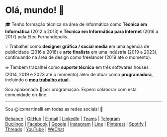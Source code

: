 <h1>Olá, mundo! 👋</h1>

<p>🎓 Tenho formação técnica na área de informática como <strong>Técnica em Informática</strong> (2012 a 2013) e
  <strong>Técnica em Informática para Internet</strong> (2016 a 2017) pela Etec Fernandópolis.</p>

<p>💡 Trabalhei como <strong>designer gráfica / social media</strong> em uma agência de publicidade (2016 a 2018) e
  <strong>arte finalista</strong> em uma indústria (2019 a 2023), continuando na área de design como freelancer (2019 até o momento).</p>

<p> ☕ Também trabalhei como <strong>suporte técnico</strong> em três softwares houses (2014, 2019 e 2023 até o momento)
  além de atuar como <strong>programadora</strong>, incluindo o 
  <strong><a href="https://rossiwd.com.br/" target="_blank">meu trabalho atual</a>.</strong></p>

<p>Sou apaixonada 💛 por programação. Espero colaborar com esta comunidade on-line. </p>

<hr>
<p>Sou @icxmartinelli em todas as redes sociais! 🌻</p>
<p>
  <a href="http://be.net/icxmartinelli/">Behance</a> | <a href="http://github.com/icxmartinelli/">GitHub</a> | <a href="mailto:isabellacristinaxm@gmail.com">E-mail</a> | <a href="https://www.linkedin.com/in/icxmartinelli/">LinkedIn</a> | <a href="https://teams.live.com/l/invite/FAAvPcMix-m5LvAAQE">Teams</a> | <a href="https://t.me/icxmartinelli">Telegram</a>
<br>
  <a href="https://www.duolingo.com/profile/icxmartinelli_">Duolingo</a> | <a href="https://www.facebook.com/icxmartinelli">Facebook</a> | <a href="https://maps.app.goo.gl/b9ro7NK1V2eaewjx8?g_st=ac">Google</a> | <a href="https://www.instagram.com/icxmartinelli/">Instagram</a> | <a href="https://line.me/ti/p/wvOWD-7C_6">Line</a> | <a href="https://br.pinterest.com/icxmartinelli/">Pinterest</a> | <a href="https://open.spotify.com/user/isabellacristinaxm">Spotify</a> | <a href="https://www.threads.com/@icxmartinelli">Threads</a> | <a href="https://www.youtube.com/@icxmartinelli">YouTube</a> | <a href="https://u.wechat.com/kH1IQ98ShtXb60TMjCJQDk4?s=2">WeChat</a>
</p>
